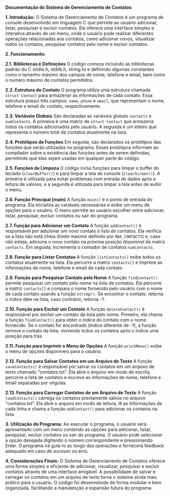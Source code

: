**Documentação do Sistema de Gerenciamento de Contatos**

**1. Introdução:**
O Sistema de Gerenciamento de Contatos é um programa de console desenvolvido em linguagem C que permite ao usuário adicionar, listar, pesquisar e excluir contatos. Ele oferece uma interface simples e interativa através de um menu, onde o usuário pode realizar diferentes operações relacionadas aos contatos, como adicionar novos, visualizar todos os contatos, pesquisar contatos pelo nome e excluir contatos.

**2. Funcionamento:**

**2.1. Bibliotecas e Definições**
O código começa incluindo as bibliotecas padrão do C (stdio.h, stdlib.h, string.h) e definindo algumas constantes como o tamanho máximo dos campos de nome, telefone e email, bem como o número máximo de contatos permitidos.

**2.2. Estrutura de Contato**
O programa utiliza uma estrutura chamada `struct Contact` para armazenar as informações de cada contato. Essa estrutura possui três campos: `name`, `phone` e `email`, que representam o nome, telefone e email do contato, respectivamente.

**2.3. Variáveis Globais**
São declaradas as variáveis globais `contacts` e `numContacts`. A primeira é uma matriz de `struct Contact` que armazena todos os contatos adicionados pelo usuário. A segunda é um inteiro que representa o número total de contatos atualmente na lista.

**2.4. Protótipos de Funções**
Em seguida, são declarados os protótipos das funções que serão utilizadas no programa. Esses protótipos informam ao compilador sobre a existência das funções antes de serem definidas, permitindo que elas sejam usadas em qualquer parte do código.

**2.5. Funções de Limpeza**
O código inclui funções para limpar o buffer do teclado (`clearBuffer()`) e para limpar a tela do console (`clearScreen()`). A primeira é utilizada para evitar problemas com entrada de dados após a leitura de valores, e a segunda é utilizada para limpar a tela antes de exibir o menu.

**2.6. Função Principal (main)**
A função `main()` é o ponto de entrada do programa. Ela inicializa as variáveis necessárias e exibe um menu de opções para o usuário. O menu permite ao usuário escolher entre adicionar, listar, pesquisar, excluir contatos ou sair do programa.

**2.7. Função para Adicionar um Contato**
A função `addContact()` é responsável por adicionar um novo contato à lista de contatos. Ela verifica se a lista não está cheia (limite máximo definido por `MAX_CONTACTS`) e, caso não esteja, adiciona o novo contato na próxima posição disponível da matriz `contacts`. Em seguida, incrementa o contador de contatos `numContacts`.

**2.8. Função para Listar Contatos**
A função `listContacts()` exibe todos os contatos atualmente na lista. Ela percorre a matriz `contacts[]` e imprime as informações de nome, telefone e email de cada contato.

**2.9. Função para Pesquisar Contato pelo Nome**
A função `findContact()` permite pesquisar um contato pelo nome na lista de contatos. Ela percorre a matriz `contacts[]` e compara o nome fornecido pelo usuário com o nome de cada contato usando a função `strcmp()`. Se encontrar o contato, retorna o índice dele na lista; caso contrário, retorna -1.

**2.10. Função para Excluir um Contato**
A função `deleteContact()` é responsável por excluir um contato da lista pelo nome. Primeiro, ela chama a função `findContact()` para obter o índice do contato com o nome fornecido. Se o contato for encontrado (índice diferente de -1), a função remove o contato da lista, movendo todos os contatos após o índice uma posição para trás.

**2.11. Função para Imprimir o Menu de Opções**
A função `printMenu()` exibe o menu de opções disponíveis para o usuário.

**2.12. Função para Salvar Contatos em um Arquivo de Texto**
A função `saveContacts()` é responsável por salvar os contatos em um arquivo de texto chamado "contatos.txt". Ela abre o arquivo em modo de escrita, percorre a lista de contatos e escreve as informações de nome, telefone e email separadas por vírgulas.

**2.13. Função para Carregar Contatos de um Arquivo de Texto**
A função `loadContacts()` carrega os contatos previamente salvos no arquivo "contatos.txt". Ela abre o arquivo em modo de leitura, lê as informações de cada linha e chama a função `addContact()` para adicionar os contatos na lista.

**3. Utilização do Programa:**
Ao executar o programa, o usuário será apresentado com um menu contendo as opções para adicionar, listar, pesquisar, excluir contatos ou sair do programa. O usuário pode selecionar a opção desejada digitando o número correspondente e pressionando Enter. O programa irá guiá-lo ao longo das operações e fornecerá feedback adequado em caso de sucesso ou erro.

**4. Considerações Finais:**
O Sistema de Gerenciamento de Contatos oferece uma forma simples e eficiente de adicionar, visualizar, pesquisar e excluir contatos através de uma interface amigável. A possibilidade de salvar e carregar os contatos em um arquivo de texto torna o sistema ainda mais prático para o usuário. O código foi desenvolvido de forma modular e bem organizada, facilitando a manutenção e expansão futura do programa.
